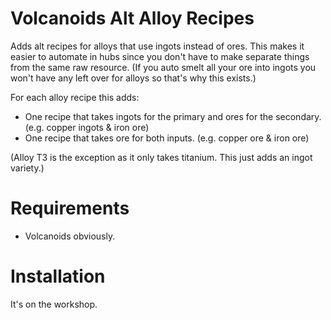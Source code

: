 ﻿# Volcanoids Alt Alloy Recipes
Adds alt recipes for alloys that use ingots instead of ores. This makes it easier to automate in hubs since you don't have to make separate things from the same raw resource. (If you auto smelt all your ore into ingots you won't have any left over for alloys so that's why this exists.)

For each alloy recipe this adds:
- One recipe that takes ingots for the primary and ores for the secondary. (e.g. copper ingots & iron ore)
- One recipe that takes ore for both inputs. (e.g. copper ore & iron ore)

(Alloy T3 is the exception as it only takes titanium. This just adds an ingot variety.)

# Requirements
- Volcanoids obviously.

# Installation
It's on the workshop.